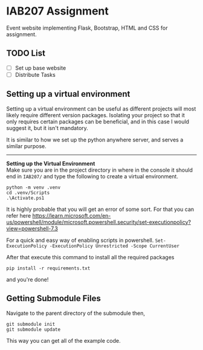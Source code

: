 # IAB207 Assignment
Event website implementing Flask, Bootstrap, HTML and CSS for assignment.

## TODO List
 - [ ] Set up base website
 - [ ] Distribute Tasks 

## Setting up a virtual environment
Setting up a virtual environment can be useful as different projects will most likely require different version packages.
Isolating your project so that it only requires certain packages can be beneficial, and in this case I would suggest it,
but it isn't mandatory.

It is similar to how we set up the python anywhere server, and serves a similar purpose.

---

**Setting up the Virtual Environment** <br>
Make sure you are in the project directory in where in the console it should end in `IAB207/` and type the following to
create a virtual environment.
```
python -m venv .venv
cd .venv/Scripts
.\Activate.ps1
```
It is highly probable that you will get an error of some sort. For that you can refer here
https://learn.microsoft.com/en-us/powershell/module/microsoft.powershell.security/set-executionpolicy?view=powershell-7.3

For a quick and easy way of enabling scripts in powershell.
```Set-ExecutionPolicy -ExecutionPolicy Unrestricted -Scope CurrentUser```

After that execute this command to install all the required packages
```
pip install -r requirements.txt
```
and you're done!

## Getting Submodule Files
Navigate to the parent directory of the submodule then,
```
git submodule init
git submodule update
```
This way you can get all of the example code.